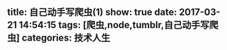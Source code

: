 title: 自己动手写爬虫(1)
show: true
date: 2017-03-21 14:54:15
tags: [爬虫,node,tumblr,自己动手写爬虫]
categories: 技术人生
---
